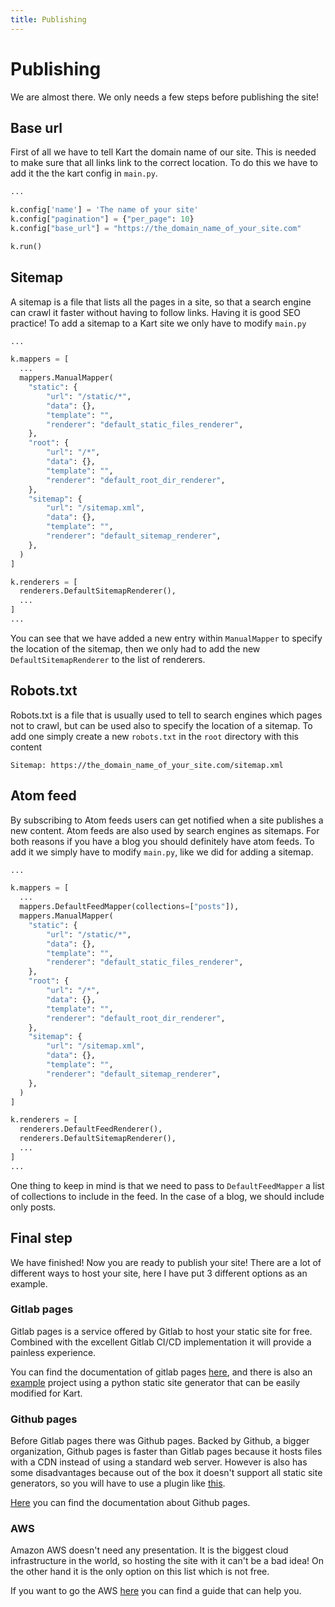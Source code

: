```yaml
---
title: Publishing
---
```

# Publishing

We are almost there. We only needs a few steps before publishing the site!

## Base url

First of all we have to tell Kart the domain name of our site. This is needed to make sure that all links link to the correct location. To do this we have to add it the the kart config in ``main.py``.

```python
...

k.config['name'] = 'The name of your site'
k.config["pagination"] = {"per_page": 10}
k.config["base_url"] = "https://the_domain_name_of_your_site.com"

k.run()
```

## Sitemap

A sitemap is a file that lists all the pages in a site, so that a search engine can crawl it faster without having to follow links. Having it is good SEO practice! To add a sitemap to a Kart site we only have to modify ``main.py``

```python
...

k.mappers = [
  ...
  mappers.ManualMapper(
    "static": {
        "url": "/static/*",
        "data": {},
        "template": "",
        "renderer": "default_static_files_renderer",
    },
    "root": {
        "url": "/*",
        "data": {},
        "template": "",
        "renderer": "default_root_dir_renderer",
    },
    "sitemap": {
        "url": "/sitemap.xml",
        "data": {},
        "template": "",
        "renderer": "default_sitemap_renderer",
    },
  )
]

k.renderers = [
  renderers.DefaultSitemapRenderer(),
  ...
]
...
```

You can see that we have added a new entry within ``ManualMapper`` to specify the location of the sitemap, then we only had to add the new ``DefaultSitemapRenderer`` to the list of renderers.

## Robots.txt

Robots.txt is a file that is usually used to tell to search engines which pages not to crawl, but can be used also to specify the location of a sitemap. To add one simply create a new ``robots.txt`` in the ``root`` directory with this content

```text
Sitemap: https://the_domain_name_of_your_site.com/sitemap.xml
```

## Atom feed

By subscribing to Atom feeds users can get notified when a site publishes a new content. Atom feeds are also used by search engines as sitemaps. For both reasons if you have a blog you should definitely have atom feeds. To add it we simply have to modify ``main.py``, like we did for adding a sitemap.

```python
...

k.mappers = [
  ...
  mappers.DefaultFeedMapper(collections=["posts"]),
  mappers.ManualMapper(
    "static": {
        "url": "/static/*",
        "data": {},
        "template": "",
        "renderer": "default_static_files_renderer",
    },
    "root": {
        "url": "/*",
        "data": {},
        "template": "",
        "renderer": "default_root_dir_renderer",
    },
    "sitemap": {
        "url": "/sitemap.xml",
        "data": {},
        "template": "",
        "renderer": "default_sitemap_renderer",
    },
  )
]

k.renderers = [
  renderers.DefaultFeedRenderer(),
  renderers.DefaultSitemapRenderer(),
  ...
]
...
```

One thing to keep in mind is that we need to pass to ``DefaultFeedMapper`` a list of collections to include in the feed. In the case of a blog, we should include only posts.

## Final step

We have finished! Now you are ready to publish your site! There are a lot of different ways to host your site, here I have put 3 different options as an example.

### Gitlab pages

Gitlab pages is a service offered by Gitlab to host your static site for free. Combined with the excellent Gitlab CI/CD implementation it will provide a painless experience.

You can find the documentation of gitlab pages [here](https://docs.gitlab.com/ee/user/project/pages/), and there is also an [example](https://gitlab.com/pages/pelican) project using a python static site generator that can be easily modified for Kart.

### Github pages

Before Gitlab pages there was Github pages. Backed by Github, a bigger organization, Github pages is faster than Gitlab  pages because it hosts files with a CDN instead of using a standard web server. However is also has some disadvantages because out of the box it doesn't support all static site generators, so you will have to use a plugin like [this](https://github.com/marketplace/actions/deploy-to-github-pages).

[Here](https://docs.github.com/en/pages) you can find the documentation about Github pages.


### AWS

Amazon AWS doesn't need any presentation. It is the biggest cloud infrastructure in the world, so hosting the site with it can't be a bad idea! On the other hand it is the only option on this list which is not free.

If you want to go the AWS [here](https://aws.amazon.com/getting-started/hands-on/host-static-website/) you can find a guide that can help you.

